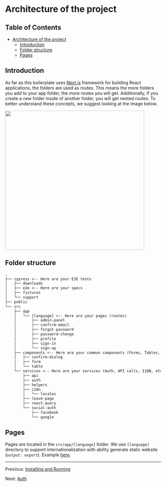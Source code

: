 # Architecture of the project

## Table of Contents <!-- omit in toc -->

- [Architecture of the project](#architecture-of-the-project)
  - [Introduction](#introduction)
  - [Folder structure](#folder-structure)
  - [Pages](#pages)

## Introduction

As far as this boilerplate uses [Next.js](https://nextjs.org/) framework for building React applications, the folders are used as routes.  This means the more folders you add to your app folder, the more routes you will get. Additionally, if you create a new folder inside of another folder, you will get nested routes. To better understand these concepts, we suggest looking at the image below.

<img src="https://github.com/brocoders/extensive-react-boilerplate/assets/72293912/25dc524e-b2e2-41cf-b1af-99f729ee9c2f" width="450"/>

## Folder structure

```txt
.
├── cypress <-- Here are your E2E tests
│   ├── downloads
│   ├── e2e <-- Here are your specs
│   ├── fixtures
│   └── support
├── public
└── src
    ├── app
    │   └── [language] <-- Here are your pages (routes)
    │       ├── admin-panel
    │       ├── confirm-email
    │       ├── forgot-password
    │       ├── password-change
    │       ├── profile
    │       ├── sign-in
    │       └── sign-up
    ├── components <-- Here are your common components (Forms, Tables, etc.)
    │   ├── confirm-dialog
    │   ├── form
    │   └── table
    └── services <-- Here are your services (Auth, API calls, I18N, etc.)
        ├── api
        ├── auth
        ├── helpers
        ├── i18n
        │   └── locales
        ├── leave-page
        ├── react-query
        └── social-auth
            ├── facebook
            └── google
```

## Pages

Pages are located in the `src/app/[language]` folder. We use `[language]` directory to support internationalization with ability generate static website (`output: export`). Example [here](https://github.com/i18next/next-13-app-dir-i18next-example).

---

Previous: [Installing and Running](installing-and-running.md)

Next: [Auth](auth.md)
